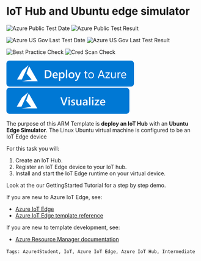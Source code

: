 # IoT Hub and Ubuntu edge simulator

![Azure Public Test Date](https://azurequickstartsservice.blob.core.windows.net/badges/201-IoT-IotHub-EdgeEmulator-vm/PublicLastTestDate.svg)
![Azure Public Test Result](https://azurequickstartsservice.blob.core.windows.net/badges/201-IoT-IotHub-EdgeEmulator-vm/PublicDeployment.svg)

![Azure US Gov Last Test Date](https://azurequickstartsservice.blob.core.windows.net/badges/201-IoT-IotHub-EdgeEmulator-vm/FairfaxLastTestDate.svg)
![Azure US Gov Last Test Result](https://azurequickstartsservice.blob.core.windows.net/badges/201-IoT-IotHub-EdgeEmulator-vm/FairfaxDeployment.svg)

![Best Practice Check](https://azurequickstartsservice.blob.core.windows.net/badges/201-IoT-IotHub-EdgeEmulator-vm/BestPracticeResult.svg)
![Cred Scan Check](https://azurequickstartsservice.blob.core.windows.net/badges/201-IoT-IotHub-EdgeEmulator-vm/CredScanResult.svg)

[![Deploy To Azure](https://raw.githubusercontent.com/Azure/azure-quickstart-templates/master/1-CONTRIBUTION-GUIDE/images/deploytoazure.svg?sanitize=true)](https://portal.azure.com/#create/Microsoft.Template/uri/https%3A%2F%2Fraw.githubusercontent.com%2FAzure%2Fazure-quickstart-templates%2Fmaster%2F201-IoT-IotHub-EdgeEmulator-vm%2Fazuredeploy.json)
[![Visualize](https://raw.githubusercontent.com/Azure/azure-quickstart-templates/master/1-CONTRIBUTION-GUIDE/images/visualizebutton.svg?sanitize=true)](http://armviz.io/#/?load=https%3A%2F%2Fraw.githubusercontent.com%2FAzure%2Fazure-quickstart-templates%2Fmaster%2F201-IoT-IotHub-EdgeEmulator-vm%2Fazuredeploy.json)

The purpose of this ARM Template is **deploy an IoT Hub** with an **Ubuntu Edge
Simulator**. The Linux Ubuntu virtual machine is configured to be an IoT Edge
device

For this task you will:

1. Create an IoT Hub.
2. Register an IoT Edge device to your IoT hub.
3. Install and start the IoT Edge runtime on your virtual device.

Look at the our GettingStarted Tutorial for a step by step demo.

If you are new to Azure IoT Edge, see:

- [Azure IoT Edge](https://docs.microsoft.com/en-us/azure/iot-edge/about-iot-edge)
- [Azure IoT Edge template reference](https://docs.microsoft.com/en-us/azure/templates/microsoft.devices/2019-03-22/iothubs)

If you are new to template development, see:

- [Azure Resource Manager documentation](https://docs.microsoft.com/azure/azure-resource-manager/)

`Tags: Azure4Student, IoT, Azure IoT Edge, Azure IoT Hub, Intermediate`
